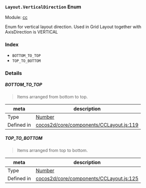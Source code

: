 ### `Layout.VerticalDirection` Enum



Module: [cc](../modules/cc.md)


Enum for vertical layout direction.
 Used in Grid Layout together with AxisDirection is VERTICAL


### Index
  - `BOTTOM_TO_TOP`
  - `TOP_TO_BOTTOM`

### Details


##### BOTTOM_TO_TOP

> Items arranged from bottom to top.

| meta | description |
|------|-------------|
| Type | <a href="https://developer.mozilla.org/en/JavaScript/Reference/Global_Objects/Number" class="crosslink external" target="_blank">Number</a> |
| Defined in | [cocos2d/core/components/CCLayout.js:119](https://github.com/cocos-creator/engine/blob/f7d50d63228ec3047fe054a2d1e1535e90da2bd1/cocos2d/core/components/CCLayout.js#L119) |



##### TOP_TO_BOTTOM

> Items arranged from top to bottom.

| meta | description |
|------|-------------|
| Type | <a href="https://developer.mozilla.org/en/JavaScript/Reference/Global_Objects/Number" class="crosslink external" target="_blank">Number</a> |
| Defined in | [cocos2d/core/components/CCLayout.js:125](https://github.com/cocos-creator/engine/blob/f7d50d63228ec3047fe054a2d1e1535e90da2bd1/cocos2d/core/components/CCLayout.js#L125) |


